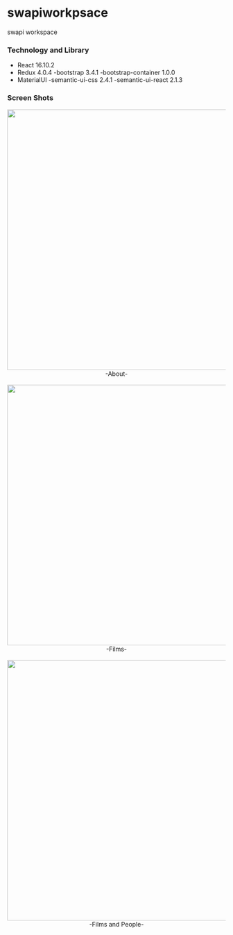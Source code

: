 # swapiworkpsace
swapi workspace

### Technology and Library

- React 16.10.2
- Redux 4.0.4
-bootstrap  3.4.1
-bootstrap-container 1.0.0
- MaterialUI
-semantic-ui-css 2.4.1
-semantic-ui-react 2.1.3

### Screen Shots

<div align="center">
  <img width="600" src="/Screen Shot1.png"><br />
  <span>-About-</span><br /><br />
</div>

<div align="center">
  <img width="600" src="/Screen Shot2.png"><br />
  <span>-Films-</span><br /><br />
</div>
<div align="center">
  <img width="600" src="/Screen Shot3.png"><br />
  <span>-Films and People-</span><br /><br />
</div>
